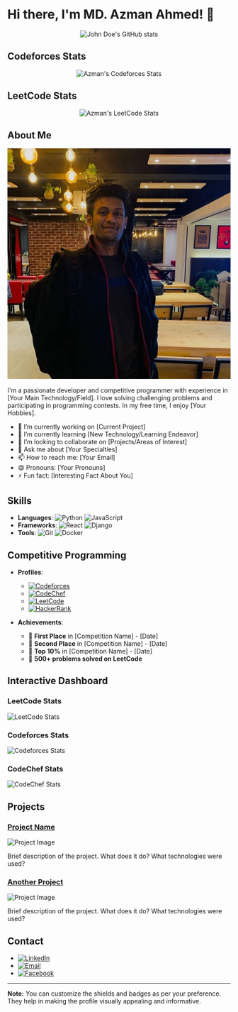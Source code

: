 # Hi there, I'm MD. Azman Ahmed! 👋


<div align="center">
  <img src="https://github-readme-stats.vercel.app/api?username=Azman-Ahmed&theme=radical" alt="John Doe's GitHub stats">
</div>

## Codeforces Stats

<div align="center">
  <img src="https://codeforces-readme-stats.vercel.app/api/card?username=Azman_Ahmed" alt="Azman's Codeforces Stats">
</div>

## LeetCode Stats

<div align="center">
  <img src="https://leetcard.jacoblin.cool/user8416dI" alt="Azman's LeetCode Stats">
</div>


## About Me

<div style="text-align:center;">
  <img src="./image/me.jpg" alt="Azman Ahmed" />
</div>

I'm a passionate developer and competitive programmer with experience in [Your Main Technology/Field]. I love solving challenging problems and participating in programming contests. In my free time, I enjoy [Your Hobbies].

- 🔭 I’m currently working on [Current Project]
- 🌱 I’m currently learning [New Technology/Learning Endeavor]
- 👯 I’m looking to collaborate on [Projects/Areas of Interest]
- 💬 Ask me about [Your Specialties]
- 📫 How to reach me: [Your Email]
- 😄 Pronouns: [Your Pronouns]
- ⚡ Fun fact: [Interesting Fact About You]

## Skills

- **Languages**: ![Python](https://img.shields.io/badge/-Python-000?&logo=Python) ![JavaScript](https://img.shields.io/badge/-JavaScript-000?&logo=JavaScript)
- **Frameworks**: ![React](https://img.shields.io/badge/-React-000?&logo=React) ![Django](https://img.shields.io/badge/-Django-000?&logo=Django)
- **Tools**: ![Git](https://img.shields.io/badge/-Git-000?&logo=Git) ![Docker](https://img.shields.io/badge/-Docker-000?&logo=Docker)

## Competitive Programming

- **Profiles**:
  - [![Codeforces](https://img.shields.io/badge/-Codeforces-000?&logo=Codeforces)](https://codeforces.com/profile/your-username)
  - [![CodeChef](https://img.shields.io/badge/-CodeChef-000?&logo=CodeChef)](https://www.codechef.com/users/your-username)
  - [![LeetCode](https://img.shields.io/badge/-LeetCode-000?&logo=LeetCode)](https://leetcode.com/your-username)
  - [![HackerRank](https://img.shields.io/badge/-HackerRank-000?&logo=HackerRank)](https://www.hackerrank.com/your-username)

- **Achievements**:
  - 🥇 **First Place** in [Competition Name] - [Date]
  - 🥈 **Second Place** in [Competition Name] - [Date]
  - 🏅 **Top 10%** in [Competition Name] - [Date]
  - 🌟 **500+ problems solved on LeetCode**

## Interactive Dashboard

### LeetCode Stats
![LeetCode Stats](https://leetcode-stats-api.herokuapp.com/your-username.png)

### Codeforces Stats
![Codeforces Stats](https://codeforces-stats-api.herokuapp.com/Azman_Ahmed.png)

### CodeChef Stats
![CodeChef Stats](https://codechef-stats-api.herokuapp.com/your-username.png)

## Projects

### [Project Name](https://github.com/your-username/project-name)
![Project Image](https://github.com/your-username/project-name/blob/main/screenshot.png)

Brief description of the project. What does it do? What technologies were used?

### [Another Project](https://github.com/your-username/another-project)
![Project Image](https://github.com/your-username/another-project/blob/main/screenshot.png)

Brief description of the project. What does it do? What technologies were used?

## Contact

- [![LinkedIn](https://img.shields.io/badge/-LinkedIn-000?&logo=LinkedIn)](https://www.linkedin.com/in/azman-ewubd)
- [![Email](https://img.shields.io/badge/-Email-000?&logo=Gmail)](mailto:ahmed.azman.bd0007@gmail.com)
- [![Facebook](https://img.shields.io/badge/-Facebook-000?&logo=Facebook)](https://www.facebook.com/azman.ahmed.7796?milbextid=ZbWKwL) 



---

**Note:** You can customize the shields and badges as per your preference. They help in making the profile visually appealing and informative.
